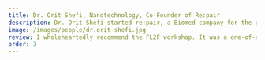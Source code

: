 ```yaml
---
title: Dr. Orit Shefi, Nanotechnology, Co-Founder of Re:pair
description: Dr. Orit Shefi started re:pair, a Biomed company for the growth of neuronal tissue.
image: /images/people/dr.orit-shefi.jpg
review: I wholeheartedly recommend the FL2F workshop. It was a one-of-a-kind experience from which I left feeling empowered. The workshop consists of a mix of group sessions led by Orly, guest speakers, and one-on-one sessions, with the goal of helping each researcher bring their own idea to market.
order: 3
---
```

